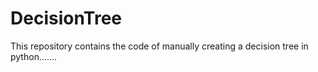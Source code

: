 # DecisionTree
This repository contains the code of manually creating a decision tree in python.......
